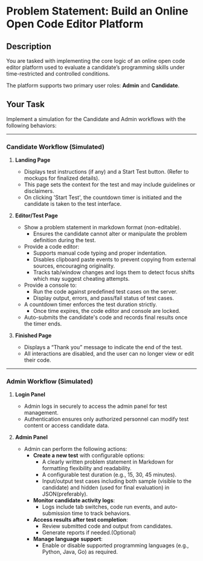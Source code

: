 
# Problem Statement: Build an Online Open Code Editor Platform

## Description
You are tasked with implementing the core logic of an online open code editor platform used to evaluate a candidate’s programming skills under time-restricted and controlled conditions.

The platform supports two primary user roles: **Admin** and **Candidate**.

## Your Task
Implement a simulation for the Candidate and Admin workflows with the following behaviors:

---

### Candidate Workflow (Simulated)

1. **Landing Page**  
   - Displays test instructions (if any) and a Start Test button. (Refer to mockups for finalized details).  
   - This page sets the context for the test and may include guidelines or disclaimers.  
   - On clicking 'Start Test', the countdown timer is initiated and the candidate is taken to the test interface.  

2. **Editor/Test Page**  
   - Show a problem statement in markdown format (non-editable).  
     - Ensures the candidate cannot alter or manipulate the problem definition during the test.  
   - Provide a code editor:  
     - Supports manual code typing and proper indentation.  
     - Disables clipboard paste events to prevent copying from external sources, encouraging originality.  
     - Tracks tab/window changes and logs them to detect focus shifts which may suggest cheating attempts.  
   - Provide a console to:  
     - Run the code against predefined test cases on the server.  
     - Display output, errors, and pass/fail status of test cases.  
   - A countdown timer enforces the test duration strictly.  
     - Once time expires, the code editor and console are locked.  
   - Auto-submits the candidate's code and records final results once the timer ends.  

3. **Finished Page**  
   - Displays a “Thank you” message to indicate the end of the test.  
   - All interactions are disabled, and the user can no longer view or edit their code.

---

### Admin Workflow (Simulated)

1. **Login Panel**  
   - Admin logs in securely to access the admin panel for test management.  
   - Authentication ensures only authorized personnel can modify test content or access candidate data.  

2. **Admin Panel**  
   - Admin can perform the following actions:  
     - **Create a new test** with configurable options:  
       - A clearly written problem statement in Markdown for formatting flexibility and readability.  
       - A configurable test duration (e.g., 15, 30, 45 minutes).  
       - Input/output test cases including both sample (visible to the candidate) and hidden (used for final evaluation) in JSON(preferably).
     - **Monitor candidate activity logs**:  
       - Logs include tab switches, code run events, and auto-submission time to track behaviors.  
     - **Access results after test completion**:  
       - Review submitted code and output from candidates.  
       - Generate reports if needed.(Optional)  
     - **Manage language support**:  
       - Enable or disable supported programming languages (e.g., Python, Java, Go) as required.
